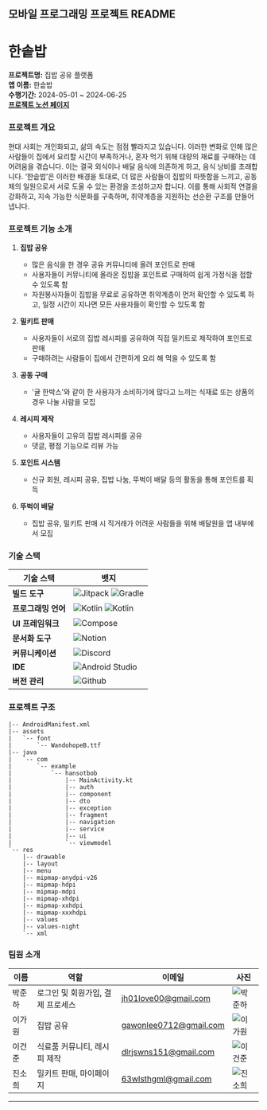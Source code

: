 ## 모바일 프로그래밍 프로젝트 README

# 한솥밥

**프로젝트명:** 집밥 공유 플랫폼  
**앱 이름:** 한솥밥  
**수행기간:** 2024-05-01 ~ 2024-06-25 <br/>
**[프로젝트 노션 페이지](https://dandelion-savory-5fa.notion.site/6482d519f98c46bdb0591e13acb98ec4?pvs=4)** 

### 프로젝트 개요

현대 사회는 개인화되고, 삶의 속도는 점점 빨라지고 있습니다. 이러한 변화로 인해 많은 사람들이 집에서 요리할 시간이 부족하거나, 혼자 먹기 위해 대량의 재료를 구매하는 데 어려움을 겪습니다. 이는 결국 외식이나 배달 음식에 의존하게 하고, 음식 낭비를 초래합니다. ‘한솥밥’은 이러한 배경을 토대로, 더 많은 사람들이 집밥의 따뜻함을 느끼고, 공동체의 일원으로서 서로 도울 수 있는 환경을 조성하고자 합니다. 이를 통해 사회적 연결을 강화하고, 지속 가능한 식문화를 구축하며, 취약계층을 지원하는 선순환 구조를 만들어냅니다.

### 프로젝트 기능 소개

1. **집밥 공유**
   - 많은 음식을 한 경우 공유 커뮤니티에 올려 포인트로 판매
   - 사용자들이 커뮤니티에 올라온 집밥을 포인트로 구매하여 쉽게 가정식을 접할 수 있도록 함
   - 자원봉사자들이 집밥을 무료로 공유하면 취약계층이 먼저 확인할 수 있도록 하고, 일정 시간이 지나면 모든 사용자들이 확인할 수 있도록 함

2. **밀키트 판매**
   - 사용자들이 서로의 집밥 레시피를 공유하여 직접 밀키트로 제작하여 포인트로 판매
   - 구매하려는 사람들이 집에서 간편하게 요리 해 먹을 수 있도록 함

3. **공동 구매**
   - '귤 한박스'와 같이 한 사용자가 소비하기에 많다고 느끼는 식재료 또는 상품의 경우 나눌 사람을 모집

4. **레시피 제작**
   - 사용자들이 고유의 집밥 레시피를 공유
   - 댓글, 평점 기능으로 리뷰 가능

5. **포인트 시스템**
   - 신규 회원, 레시피 공유, 집밥 나눔, 뚜벅이 배달 등의 활동을 통해 포인트를 획득

6. **뚜벅이 배달**
   - 집밥 공유, 밀키트 판매 시 직거래가 어려운 사람들을 위해 배달원을 앱 내부에서 모집

### 기술 스택

| 기술 스택         | 뱃지                                                                                     |
|------------------|------------------------------------------------------------------------------------------|
| **빌드 도구**      | ![Jitpack](https://img.shields.io/badge/Jitpack-1E8CBE.svg?style=for-the-badge&logo=jitpack) ![Gradle](https://img.shields.io/badge/Gradle-02303A.svg?style=for-the-badge&logo=gradle) |
| **프로그래밍 언어** | ![Kotlin](https://img.shields.io/badge/Kotlin-0095D5.svg?style=for-the-badge&logo=kotlin) ![Kotlin](https://img.shields.io/badge/Java-FC4C02.svg?style=for-the-badge&logo=java)|
| **UI 프레임워크**  | ![Compose](https://img.shields.io/badge/Compose-0288D1.svg?style=for-the-badge&logo=jetpack-compose) |
| **문서화 도구**    | ![Notion](https://img.shields.io/badge/Notion-000000.svg?style=for-the-badge&logo=notion) |
| **커뮤니케이션**   | ![Discord](https://img.shields.io/badge/Discord-5865F2.svg?style=for-the-badge&logo=discord) |
| **IDE**           | ![Android Studio](https://img.shields.io/badge/Android_Studio-3DDC84.svg?style=for-the-badge&logo=android-studio) |
| **버전 관리**      | ![Github](https://img.shields.io/badge/Github-181717.svg?style=for-the-badge&logo=github) |

### 프로젝트 구조

```
|-- AndroidManifest.xml
|-- assets
|   `-- font
|       `-- WandohopeB.ttf
|-- java
|   `-- com
|       `-- example
|           `-- hansotbob
|               |-- MainActivity.kt
|               |-- auth
|               |-- component
|               |-- dto
|               |-- exception
|               |-- fragment
|               |-- navigation
|               |-- service
|               |-- ui
|               `-- viewmodel
`-- res
    |-- drawable
    |-- layout
    |-- menu
    |-- mipmap-anydpi-v26
    |-- mipmap-hdpi
    |-- mipmap-mdpi
    |-- mipmap-xhdpi
    |-- mipmap-xxhdpi
    |-- mipmap-xxxhdpi
    |-- values
    |-- values-night
    `-- xml
```

### 팀원 소개

| 이름     | 역할                            | 이메일               | 사진             |
|--------|-------------------------------|--------------------|----------------|
| 박준하  | 로그인 및 회원가입, 결제 프로세스 | jh01love00@gmail.com  | ![박준하](link_to_image) |
| 이가원  | 집밥 공유                       | gawonlee0712@gmail.com  | ![이가원](link_to_image) |
| 이건준  | 식료품 커뮤니티, 레시피 제작       | dlrjswns151@gmail.com | ![이건준](link_to_image) |
| 진소희  | 밀키트 판매, 마이페이지            | 63wlsthgml@gmail.com  | ![진소희](link_to_image) |

---
